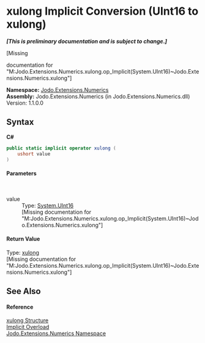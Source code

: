 # xulong&nbsp;Implicit Conversion (UInt16 to xulong)
 _**\[This is preliminary documentation and is subject to change.\]**_

\[Missing <summary> documentation for "M:Jodo.Extensions.Numerics.xulong.op_Implicit(System.UInt16)~Jodo.Extensions.Numerics.xulong"\]

**Namespace:**&nbsp;<a href="N_Jodo_Extensions_Numerics">Jodo.Extensions.Numerics</a><br />**Assembly:**&nbsp;Jodo.Extensions.Numerics (in Jodo.Extensions.Numerics.dll) Version: 1.1.0.0

## Syntax

**C#**<br />
``` C#
public static implicit operator xulong (
	ushort value
)
```


#### Parameters
&nbsp;<dl><dt>value</dt><dd>Type: <a href="https://docs.microsoft.com/dotnet/api/system.uint16" target="_blank" rel="noopener noreferrer">System.UInt16</a><br />\[Missing <param name="value"/> documentation for "M:Jodo.Extensions.Numerics.xulong.op_Implicit(System.UInt16)~Jodo.Extensions.Numerics.xulong"\]</dd></dl>

#### Return Value
Type: <a href="T_Jodo_Extensions_Numerics_xulong">xulong</a><br />\[Missing <returns> documentation for "M:Jodo.Extensions.Numerics.xulong.op_Implicit(System.UInt16)~Jodo.Extensions.Numerics.xulong"\]

## See Also


#### Reference
<a href="T_Jodo_Extensions_Numerics_xulong">xulong Structure</a><br /><a href="Overload_Jodo_Extensions_Numerics_xulong_op_Implicit">Implicit Overload</a><br /><a href="N_Jodo_Extensions_Numerics">Jodo.Extensions.Numerics Namespace</a><br />